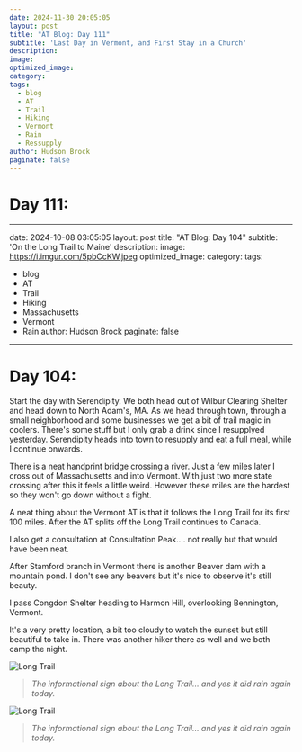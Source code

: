 ```yaml
---
date: 2024-11-30 20:05:05
layout: post
title: "AT Blog: Day 111"
subtitle: 'Last Day in Vermont, and First Stay in a Church'
description:
image: 
optimized_image: 
category:
tags:
  - blog
  - AT
  - Trail
  - Hiking
  - Vermont
  - Rain
  - Ressupply
author: Hudson Brock
paginate: false
---
```


# Day 111:

---
date: 2024-10-08 03:05:05
layout: post
title: "AT Blog: Day 104"
subtitle: 'On the Long Trail to Maine'
description:
image: https://i.imgur.com/5pbCcKW.jpeg
optimized_image: 
category:
tags:
  - blog
  - AT
  - Trail
  - Hiking
  - Massachusetts
  - Vermont
  - Rain
author: Hudson Brock
paginate: false
---

# Day 104:

Start the day with Serendipity. We both head out of Wilbur Clearing Shelter and head down to North Adam's, MA. As we head through town, through a small neighborhood and some businesses we get a bit of trail magic in coolers. There's some stuff but I only grab a drink since I resupplyed yesterday. Serendipity heads into town to resupply and eat a full meal, while I continue onwards.

There is a neat handprint bridge crossing a river. Just a few miles later I cross out of Massachusetts and into Vermont. With just two more state crossing after this it feels a little weird. However these miles are the hardest so they won't go down without a fight.

A neat thing about the Vermont AT is that it follows the Long Trail for its first 100 miles. After the AT splits off the Long Trail continues to Canada.

I also get a consultation at Consultation Peak.... not really but that would have been neat.

After Stamford branch in Vermont there is another Beaver dam with a mountain pond. I don't see any beavers but it's nice to observe it's still beauty.

I pass Congdon Shelter heading to Harmon Hill, overlooking Bennington, Vermont.

It's a very pretty location, a bit too cloudy to watch the sunset but still beautiful to take in. There was another hiker there as well and we both camp the night.


![Long Trail](https://i.imgur.com/HSnNDa4.jpeg "The informational sign about the Long Trail... and yes it did rain again today.")

>*The informational sign about the Long Trail... and yes it did rain again today.*

![Long Trail](https://i.imgur.com/HSnNDa4.jpeg "The informational sign about the Long Trail... and yes it did rain again today.")

>*The informational sign about the Long Trail... and yes it did rain again today.*